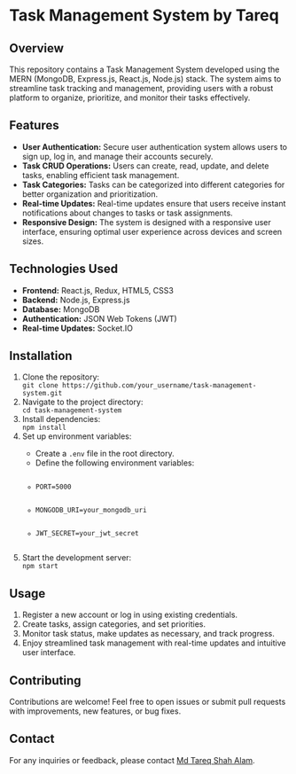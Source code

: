 <h1>Task Management System by Tareq</h1>
<h2>Overview</h2>
<p>This repository contains a Task Management System developed using the MERN (MongoDB, Express.js, React.js, Node.js) stack. The system aims to streamline task tracking and management, providing users with a robust platform to organize, prioritize, and monitor their tasks effectively.</p>
<h2>Features</h2>
<ul>
        <li><strong>User Authentication:</strong> Secure user authentication system allows users to sign up, log in, and manage their accounts securely.</li>
        <li><strong>Task CRUD Operations:</strong> Users can create, read, update, and delete tasks, enabling efficient task management.</li>
        <li><strong>Task Categories:</strong> Tasks can be categorized into different categories for better organization and prioritization.</li>
        <li><strong>Real-time Updates:</strong> Real-time updates ensure that users receive instant notifications about changes to tasks or task assignments.</li>
        <li><strong>Responsive Design:</strong> The system is designed with a responsive user interface, ensuring optimal user experience across devices and screen sizes.</li>
</ul>
<h2>Technologies Used</h2>
    <ul>
        <li><strong>Frontend:</strong> React.js, Redux, HTML5, CSS3</li>
        <li><strong>Backend:</strong> Node.js, Express.js</li>
        <li><strong>Database:</strong> MongoDB</li>
        <li><strong>Authentication:</strong> JSON Web Tokens (JWT)</li>
        <li><strong>Real-time Updates:</strong> Socket.IO</li>
    </ul>


<h2>Installation</h2>
    <ol>
        <li>Clone the repository:</li>
        <code>git clone https://github.com/your_username/task-management-system.git</code>
        <li>Navigate to the project directory:</li>
        <code>cd task-management-system</code>
        <li>Install dependencies:</li>
        <code>npm install</code>
        <li>Set up environment variables:</li>
        <ul>
<li>Create a <code>.env</code> file in the root directory.</li>
            <li>Define the following environment variables:</li>
            <code>
                <li>PORT=5000</li>
                <li>MONGODB_URI=your_mongodb_uri</li>
                <li>JWT_SECRET=your_jwt_secret</li>
            </code>
        </ul>
<li>Start the development server:</li>
        <code>npm start</code>
    </ol>
 <h2>Usage</h2>
    <ol>
        <li>Register a new account or log in using existing credentials.</li>
        <li>Create tasks, assign categories, and set priorities.</li>
        <li>Monitor task status, make updates as necessary, and track progress.</li>
        <li>Enjoy streamlined task management with real-time updates and intuitive user interface.</li>
    </ol>

<h2>Contributing</h2>
    <p>Contributions are welcome! Feel free to open issues or submit pull requests with improvements, new features, or bug fixes.</p>


<h2>Contact</h2>
    <p>For any inquiries or feedback, please contact <a href="mailto:tareqshah.027@gmail.com">Md Tareq Shah Alam</a>.</p>
